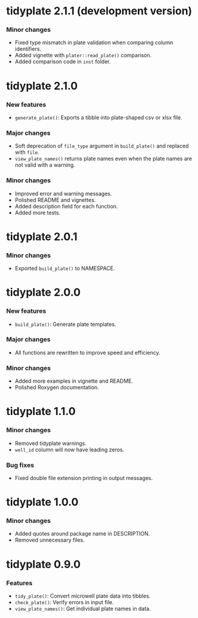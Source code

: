 # tidyplate 2.1.1 (development version)

### Minor changes
-   Fixed type mismatch in plate validation when comparing column identifiers.
-   Added vignette with `plater::read_plate()` comparison.
-   Added comparison code in `inst` folder.

# tidyplate 2.1.0

### New features
-   `generate_plate()`: Exports a tibble into plate-shaped csv or xlsx file.

### Major changes
-   Soft deprecation of `file_type` argument in `build_plate()` and replaced
with `file`.
-   `view_plate_names()` returns plate names even when the plate names are not
valid with a warning.

### Minor changes
-   Improved error and warning messages.
-   Polished README and vignettes.
-   Added description field for each function.
-   Added more tests.

# tidyplate 2.0.1

### Minor changes
-   Exported `build_plate()` to NAMESPACE.

# tidyplate 2.0.0

### New features
-   `build_plate()`: Generate plate templates.

### Major changes
-   All functions are rewritten to improve speed and efficiency.

### Minor changes
-   Added more examples in vignette and README.
-   Polished Roxygen documentation.

# tidyplate 1.1.0

### Minor changes
-   Removed tidyplate warnings.
-   `well_id` column will now have leading zeros.

### Bug fixes
-   Fixed double file extension printing in output messages.

# tidyplate 1.0.0

### Minor changes
-   Added quotes around package name in DESCRIPTION.
-   Removed unnecessary files.

# tidyplate 0.9.0

### Features
-   `tidy_plate()`: Convert microwell plate data into tibbles.
-   `check_plate()`: Verify errors in input file.
-   `view_plate_names()`: Get individual plate names in data.

